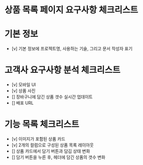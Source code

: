 # 상품 목록 페이지 요구사항 체크리스트

# 기본 정보
- [v] 기본 정보에 프로젝트명, 사용하는 기술, 그리고 문서 작성자 표기

# 고객사 요구사항 분석 체크리스트
- [v] 모바일 UI
- [v] 상품 사진
- [] 장바구니에 담긴 상품 갯수 실시간 업데이트
- [] 배포 URL

# 기능 목록 체크리스트
- [v] 이미지가 포함된 상품 카드
- [v] 2개의 컬럼으로 구성된 상품 목록 레이아웃
- [] 상품 카드에서 담기 버튼과 담김 상태 변화
- [] 담기 버튼을 누른 후, 헤더에 담긴 상품의 갯수 변화
